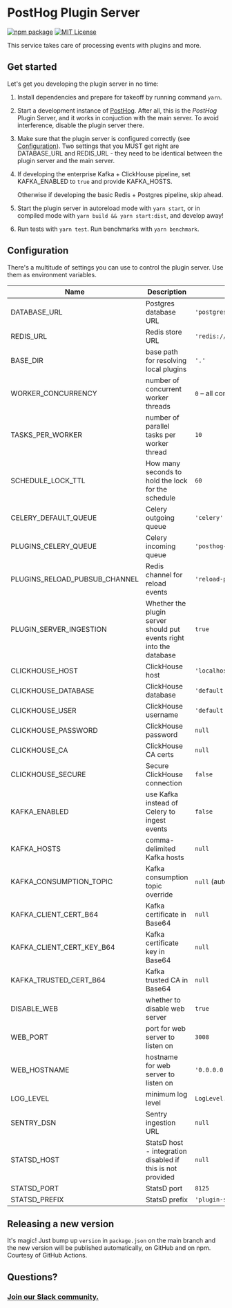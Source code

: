# PostHog Plugin Server

[![npm package](https://img.shields.io/npm/v/@posthog/plugin-server?style=flat-square)](https://www.npmjs.com/package/@posthog/plugin-server)
[![MIT License](https://img.shields.io/badge/License-MIT-red.svg?style=flat-square)](https://opensource.org/licenses/MIT)

This service takes care of processing events with plugins and more.

## Get started

Let's get you developing the plugin server in no time:

1. Install dependencies and prepare for takeoff by running command `yarn`.

1. Start a development instance of [PostHog](/PostHog/posthog). After all, this is the _PostHog_ Plugin Server, and it works in conjuction with the main server. To avoid interference, disable the plugin server there.

1. Make sure that the plugin server is configured correctly (see [Configuration](#Configuration)). Two settings that you MUST get right are DATABASE_URL and REDIS_URL - they need to be identical between the plugin server and the main server.

1. If developing the enterprise Kafka + ClickHouse pipeline, set KAFKA_ENABLED to `true` and provide KAFKA_HOSTS.

    Otherwise if developing the basic Redis + Postgres pipeline, skip ahead.

1. Start the plugin server in autoreload mode with `yarn start`, or in compiled mode with `yarn build && yarn start:dist`, and develop away!

1. Run tests with `yarn test`. Run benchmarks with `yarn benchmark`.

## Configuration

There's a multitude of settings you can use to control the plugin server. Use them as environment variables.

| Name                          | Description                                                         | Default value                         |
| ----------------------------- | ------------------------------------------------------------------- | ------------------------------------- |
| DATABASE_URL                  | Postgres database URL                                               | `'postgres://localhost:5432/posthog'` |
| REDIS_URL                     | Redis store URL                                                     | `'redis://localhost'`                 |
| BASE_DIR                      | base path for resolving local plugins                               | `'.'`                                 |
| WORKER_CONCURRENCY            | number of concurrent worker threads                                 | `0` – all cores                       |
| TASKS_PER_WORKER              | number of parallel tasks per worker thread                          | `10`                                  |
| SCHEDULE_LOCK_TTL             | How many seconds to hold the lock for the schedule                  | `60`                                  |
| CELERY_DEFAULT_QUEUE          | Celery outgoing queue                                               | `'celery'`                            |
| PLUGINS_CELERY_QUEUE          | Celery incoming queue                                               | `'posthog-plugins'`                   |
| PLUGINS_RELOAD_PUBSUB_CHANNEL | Redis channel for reload events                                     | `'reload-plugins'`                    |
| PLUGIN_SERVER_INGESTION       | Whether the plugin server should put events right into the database | `true`                                |
| CLICKHOUSE_HOST               | ClickHouse host                                                     | `'localhost'`                         |
| CLICKHOUSE_DATABASE           | ClickHouse database                                                 | `'default'`                           |
| CLICKHOUSE_USER               | ClickHouse username                                                 | `'default'`                           |
| CLICKHOUSE_PASSWORD           | ClickHouse password                                                 | `null`                                |
| CLICKHOUSE_CA                 | ClickHouse CA certs                                                 | `null`                                |
| CLICKHOUSE_SECURE             | Secure ClickHouse connection                                        | `false`                               |
| KAFKA_ENABLED                 | use Kafka instead of Celery to ingest events                        | `false`                               |
| KAFKA_HOSTS                   | comma-delimited Kafka hosts                                         | `null`                                |
| KAFKA_CONSUMPTION_TOPIC       | Kafka consumption topic override                                    | `null` (automatic)                    |
| KAFKA_CLIENT_CERT_B64         | Kafka certificate in Base64                                         | `null`                                |
| KAFKA_CLIENT_CERT_KEY_B64     | Kafka certificate key in Base64                                     | `null`                                |
| KAFKA_TRUSTED_CERT_B64        | Kafka trusted CA in Base64                                          | `null`                                |
| DISABLE_WEB                   | whether to disable web server                                       | `true`                                |
| WEB_PORT                      | port for web server to listen on                                    | `3008`                                |
| WEB_HOSTNAME                  | hostname for web server to listen on                                | `'0.0.0.0'`                           |
| LOG_LEVEL                     | minimum log level                                                   | `LogLevel.Info`                       |
| SENTRY_DSN                    | Sentry ingestion URL                                                | `null`                                |
| STATSD_HOST                   | StatsD host - integration disabled if this is not provided          | `null`                                |
| STATSD_PORT                   | StatsD port                                                         | `8125`                                |
| STATSD_PREFIX                 | StatsD prefix                                                       | `'plugin-server.'`                    |

## Releasing a new version

It's magic! Just bump up `version` in `package.json` on the main branch and the new version will be published automatically, on GitHub and on npm. Courtesy of GitHub Actions.

## Questions?

### [Join our Slack community.](posthog.com/slack)
